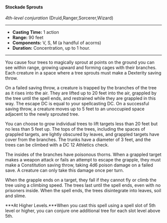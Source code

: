 #### Stockade Sprouts
*4th-level conjuration* (Druid,Ranger,Sorcerer,Wizard)
___
- **Casting Time:** 1 action
- **Range:** 90 feet
- **Components:** V, S, M (a handful of acorns)
- **Duration:** Concentration, up to 1 hour.
---
You cause four trees to magically sprout at points on the ground you can see within range, growing upward and forming cages with their branches. Each creature in a space where a tree sprouts must make a Dexterity saving throw.

On a failed saving throw, a creature is trapped by the branches of the tree as it rises into the air. They are lifted up to 20 feet into the air, grappled by the tree until the spell ends, and restrained while they are grappled in this way. The escape DC is equal to your spellcasting DC. On a successful saving throw, a creature moves up to 5 feet to an unoccupied space adjacent to the newly sprouted tree.

You can choose to grow individual trees to lift targets less than 20 feet but no less than 5 feet up. The tops of the trees, including the spaces of grappled targets, are lightly obscured by leaves, and grappled targets have cover from the branches. The trunks have a diameter of 3 feet, and the trees can be climbed with a DC 12 Athletics check.

The insides of the branches have poisonous thorns. When a grappled target makes a weapon attack or fails an attempt to escape the grapple, they must make a Constitution saving throw, taking 4d6 poison damage on a failed save. A creature can only take this damage once per turn.

When the grapple ends on a target, they fall if they cannot fly or climb the tree using a climbing speed. The trees last until the spell ends, even with no prisoners inside. When the spell ends, the trees disintegrate into leaves, soil and slime.

***At Higher Levels.***When you cast this spell using a spell slot of 5th level or higher, you can conjure one additional tree for each slot level above 5th.
